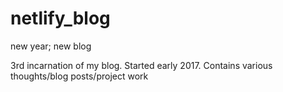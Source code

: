 # netlify_blog
new year; new blog

3rd incarnation of my blog. Started early 2017. 
Contains various thoughts/blog posts/project work

